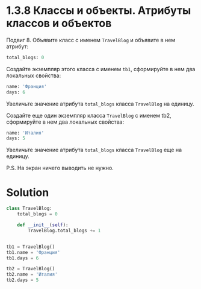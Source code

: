 # 1.3.8 Классы и объекты. Атрибуты классов и объектов

Подвиг 8. Объявите класс с именем `TravelBlog` и объявите в нем атрибут:

```python
total_blogs: 0
```

Создайте экземпляр этого класса с именем `tb1`, сформируйте в нем два локальных свойства:

```python
name: 'Франция'
days: 6
```

Увеличьте значение атрибута `total_blogs` класса `TravelBlog` на единицу.

Создайте еще один экземпляр класса `TravelBlog` с именем tb2, сформируйте в нем два локальных свойства:

```python
name: 'Италия'
days: 5
```

Увеличьте значение атрибута `total_blogs` класса `TravelBlog` еще на единицу.

P.S. На экран ничего выводить не нужно.

# Solution

```python
class TravelBlog:
    total_blogs = 0

    def __init__(self):
        TravelBlog.total_blogs += 1


tb1 = TravelBlog()
tb1.name = 'Франция'
tb1.days = 6

tb2 = TravelBlog()
tb2.name = 'Италия'
tb2.days = 5
```
